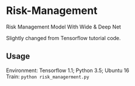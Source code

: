 # Risk-Management
Risk Management Model With Wide &amp; Deep Net

Slightly changed from Tensorflow tutorial code.  

## Usage
Environment: Tensorflow 1.1; Python 3.5; Ubuntu 16  
Train: `python risk_managerment.py`
